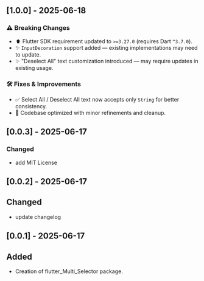 ## [1.0.0] - 2025-06-18

### ⚠️ Breaking Changes
- ⬆️ Flutter SDK requirement updated to `>=3.27.0` (requires Dart `^3.7.0`).
- ✨ `InputDecoration` support added — existing implementations may need to update.
- ✨ "Deselect All" text customization introduced — may require updates in existing usage.

### 🛠️ Fixes & Improvements
- ✅ Select All / Deselect All text now accepts only `String` for better consistency.
- 🧹 Codebase optimized with minor refinements and cleanup.


## [0.0.3] - 2025-06-17
### Changed
- add MIT License

## [0.0.2] - 2025-06-17
## Changed
- update changelog

## [0.0.1] - 2025-06-17
## Added
- Creation of flutter_Multi_Selector package.

